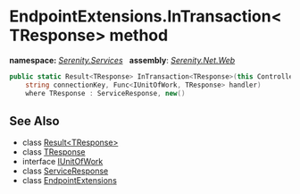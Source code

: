 # EndpointExtensions.InTransaction&lt;TResponse&gt; method
**namespace:** *[Serenity.Services](../../README.md#serenity.services-namespace)*   **assembly**: *[Serenity.Net.Web](../../README.md)*

```csharp
public static Result<TResponse> InTransaction<TResponse>(this Controller controller, 
    string connectionKey, Func<IUnitOfWork, TResponse> handler)
    where TResponse : ServiceResponse, new()
```

## See Also

* class [Result&lt;TResponse&gt;](../Result-1.md)
* class [TResponse](../Serenity.Net.Web/../EndpointExtensions.TResponse.md)
* interface [IUnitOfWork](../Serenity.Net.Data/../../Serenity.Data/IUnitOfWork.md)
* class [ServiceResponse](../Serenity.Net.Services/../ServiceResponse.md)
* class [EndpointExtensions](../EndpointExtensions.md)